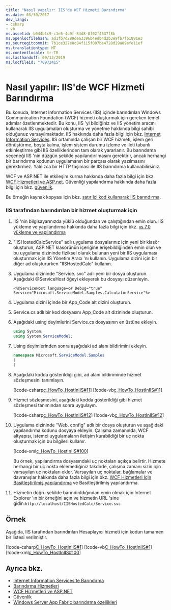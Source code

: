 ```yaml
---
title: "Nasıl yapılır: IIS'de WCF Hizmeti Barındırma"
ms.date: 03/30/2017
dev_langs:
- csharp
- vb
ms.assetid: b044b1c9-c1e5-4c9f-84d8-0f02f4537f8b
ms.openlocfilehash: ad1fb7d289dea3396b4edb4d3b3e9fb7fb1891e3
ms.sourcegitcommit: 7b1ce327e8c84f115f007be4728d29a89efe11ef
ms.translationtype: MT
ms.contentlocale: tr-TR
ms.lasthandoff: 09/13/2019
ms.locfileid: "70972415"
---
```

# <a name="how-to-host-a-wcf-service-in-iis"></a>Nasıl yapılır: IIS'de WCF Hizmeti Barındırma
Bu konuda, Internet Information Services (IIS) içinde barındırılan Windows Communication Foundation (WCF) hizmeti oluşturmak için gereken temel adımlar özetlenmektedir. Bu konu, IIS 'yi bildiğiniz ve IIS yönetim aracını kullanarak IIS uygulamaları oluşturma ve yönetme hakkında bilgi sahibi olduğunuz varsayılmaktadır. IIS hakkında daha fazla bilgi için bkz. [Internet Information Services](https://go.microsoft.com/fwlink/?LinkId=132449). IIS ortamında çalışan bir WCF hizmeti, işlem geri dönüştürme, boşta kalma, işlem sistem durumu izleme ve ileti tabanlı etkinleştirme gibi IIS özelliklerinden tam olarak yararlanır. Bu barındırma seçeneği IIS 'nin düzgün şekilde yapılandırılmasını gerektirir, ancak herhangi bir barındırma kodunun uygulamanın bir parçası olarak yazılmasını gerektirmez. Yalnızca bir HTTP taşıması ile IIS barındırma kullanabilirsiniz.  
  
 WCF ve ASP.NET ile etkileşim kurma hakkında daha fazla bilgi için bkz. [WCF Hizmetleri ve ASP.net](../../../../docs/framework/wcf/feature-details/wcf-services-and-aspnet.md). Güvenliği yapılandırma hakkında daha fazla bilgi için bkz. [güvenlik](../../../../docs/framework/wcf/feature-details/security.md).  
  
 Bu örneğin kaynak kopyası için bkz. [satır Içi kod kullanarak IIS barındırma](../../../../docs/framework/wcf/samples/iis-hosting-using-inline-code.md).  
  
### <a name="to-create-a-service-hosted-by-iis"></a>IIS tarafından barındırılan bir hizmet oluşturmak için  
  
1. IIS 'nin bilgisayarınızda yüklü olduğundan ve çalıştığından emin olun. IIS yükleme ve yapılandırma hakkında daha fazla bilgi için bkz. [ııs 7,0 yükleme ve yapılandırma](https://go.microsoft.com/fwlink/?LinkID=132128)  
  
2. "IISHostedCalcService" adlı uygulama dosyalarınız için yeni bir klasör oluşturun, ASP.NET klasörünün içeriğine erişebildiğinden emin olun ve bu uygulama dizininde fiziksel olarak bulunan yeni bir IIS uygulaması oluşturmak için IIS Yönetim Aracı 'nı kullanın. Uygulama dizini için bir diğer ad oluştururken "IISHostedCalc" kullanın.  
  
3. Uygulama dizininde "Service. svc" adlı yeni bir dosya oluşturun. Aşağıdaki @ServiceHost öğeyi ekleyerek bu dosyayı düzenleyin.  
  
   ```
   <%@ServiceHost language=c# Debug="true" Service="Microsoft.ServiceModel.Samples.CalculatorService"%>
   ```  
  
4. Uygulama dizini içinde bir App_Code alt dizini oluşturun.  
  
5. Service.cs adlı bir kod dosyasını App_Code alt dizininde oluşturun.  
  
6. Aşağıdaki using deyimlerini Service.cs dosyasının en üstüne ekleyin.  
  
    ```csharp  
    using System;  
    using System.ServiceModel;  
    ```  
  
7. Using deyimlerinden sonra aşağıdaki ad alanı bildirimini ekleyin.  
  
    ```csharp  
    namespace Microsoft.ServiceModel.Samples  
    {  
    }  
    ```  
  
8. Aşağıdaki kodda gösterildiği gibi, ad alanı bildiriminde hizmet sözleşmesini tanımlayın.  
  
     [!code-csharp[c_HowTo_HostInIIS#11](../../../../samples/snippets/csharp/VS_Snippets_CFX/c_howto_hostiniis/cs/source.cs#11)]
     [!code-vb[c_HowTo_HostInIIS#11](../../../../samples/snippets/visualbasic/VS_Snippets_CFX/c_howto_hostiniis/vb/source.vb#11)]  
  
9. Hizmet sözleşmesini, aşağıdaki kodda gösterildiği gibi hizmet sözleşmesi tanımından sonra uygulayın.  
  
     [!code-csharp[c_HowTo_HostInIIS#12](../../../../samples/snippets/csharp/VS_Snippets_CFX/c_howto_hostiniis/cs/source.cs#12)]
     [!code-vb[c_HowTo_HostInIIS#12](../../../../samples/snippets/visualbasic/VS_Snippets_CFX/c_howto_hostiniis/vb/source.vb#12)]  
  
10. Uygulama dizininde "Web. config" adlı bir dosya oluşturun ve aşağıdaki yapılandırma kodunu dosyaya ekleyin. Çalışma zamanında, WCF altyapısı, istemci uygulamaların iletişim kurabildiği bir uç nokta oluşturmak için bu bilgileri kullanır.  
  
     [!code-xml[c_HowTo_HostInIIS#100](../../../../samples/snippets/csharp/VS_Snippets_CFX/c_howto_hostiniis/common/web.config#100)]      
  
     Bu örnek, yapılandırma dosyasındaki uç noktaları açıkça belirtir. Hizmete herhangi bir uç nokta eklemediğiniz takdirde, çalışma zamanı sizin için varsayılan uç noktaları ekler. Varsayılan uç noktalar, bağlamalar ve davranışlar hakkında daha fazla bilgi için bkz. [WCF Hizmetleri Için](../../../../docs/framework/wcf/samples/simplified-configuration-for-wcf-services.md) [Basitleştirilmiş yapılandırma](../../../../docs/framework/wcf/simplified-configuration.md) ve Basitleştirilmiş yapılandırma.  
  
11. Hizmetin doğru şekilde barındırıldığından emin olmak için Internet Explorer 'ın bir örneğini açın ve hizmetin URL 'sine gidin:`http://localhost/IISHostedCalc/Service.svc`  
  
## <a name="example"></a>Örnek  
 Aşağıda, IIS tarafından barındırılan Hesaplayıcı hizmeti için kodun tamamen bir listesi verilmiştir.  
  
 [!code-csharp[C_HowTo_HostInIIS#1](../../../../samples/snippets/csharp/VS_Snippets_CFX/c_howto_hostiniis/cs/source.cs#1)] 
 [!code-vb[C_HowTo_HostInIIS#1](../../../../samples/snippets/visualbasic/VS_Snippets_CFX/c_howto_hostiniis/vb/source.vb#1)] 
 [!code-xml[c_HowTo_HostInIIS#100](../../../../samples/snippets/csharp/VS_Snippets_CFX/c_howto_hostiniis/common/web.config#100)]  
  
## <a name="see-also"></a>Ayrıca bkz.

- [Internet Information Services'te Barındırma](../../../../docs/framework/wcf/feature-details/hosting-in-internet-information-services.md)
- [Barındırma Hizmetleri](../../../../docs/framework/wcf/hosting-services.md)
- [WCF Hizmetleri ve ASP.NET](../../../../docs/framework/wcf/feature-details/wcf-services-and-aspnet.md)
- [Güvenlik](../../../../docs/framework/wcf/feature-details/security.md)
- [Windows Server App Fabric barındırma özellikleri](https://go.microsoft.com/fwlink/?LinkId=201276)
